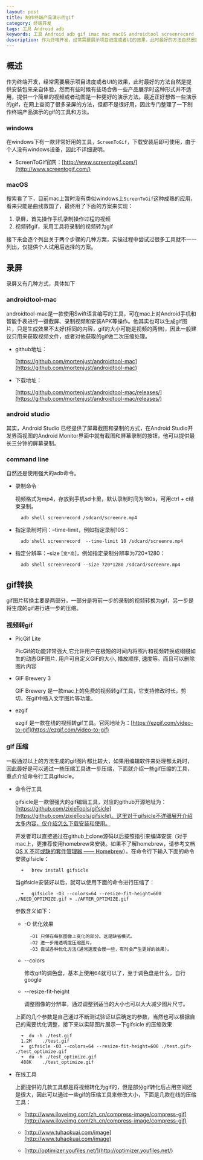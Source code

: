 ```yaml
---
layout: post
title: 制作终端产品演示的gif
category: 终端开发
tags: 工具 Android adb
keywords: 工具 Android adb gif imac mac macOS androidtool screenrecord PicGif GIF Brewery ezgif
description: 作为终端开发，经常需要展示项目进度或者UI的效果，此时最好的方法自然是提供安装包来亲自体验，然而有些时候有些场合做一些产品展示时这种形式并不适用，提供一个简单的视频或者动图是一种更好的演示方法。最近正好想做一些演示的gif，在网上查阅了很多录屏的方法，但都不是很好用，因此专门整理了一下制作终端产品演示的gif的工具和方法。
---
```


## 概述

作为终端开发，经常需要展示项目进度或者UI的效果，此时最好的方法自然是提供安装包来亲自体验，然而有些时候有些场合做一些产品展示时这种形式并不适用，提供一个简单的视频或者动图是一种更好的演示方法。最近正好想做一些演示的gif，在网上查阅了很多录屏的方法，但都不是很好用，因此专门整理了一下制作终端产品演示的gif的工具和方法。

### windows

在windows下有一款非常好用的工具，`ScreenToGif`，下载安装后即可使用，由于个人没有windows设备，因此不详细说明。

- ScreenToGif官网：[http://www.screentogif.com/](http://www.screentogif.com/)

### macOS

搜索看了下，目前mac上暂时没有类似windows上`ScreenToGif`这种成熟的应用，看来只能是曲线救国了，最终用了下面的方案来实现：

1. 录屏，首先操作手机录制操作过程的视频
2. 视频转gif，采用工具将录制的视频转为gif

接下来会逐个列出关于两个步骤的几种方案，实操过程中尝试过很多工具就不一一列出，仅提供个人试用后选择的方案。

## 录屏

录屏又有几种方式，具体如下

### androidtool-mac

androidtool-mac是一款使用Swift语言编写的工具，可在mac上对Android手机和智能手表进行一键截屏、录制视频和安装APK等操作。他其实也可以生成gif图片，只是生成效果不太好(相同的内容，gif的大小可能是视频的两倍)，因此一般建议只用来获取视频文件，或者对他获取的gif做二次压缩处理。

- github地址：

	[https://github.com/mortenjust/androidtool-mac](https://github.com/mortenjust/androidtool-mac)
	
-  下载地址：

	[https://github.com/mortenjust/androidtool-mac/releases/](https://github.com/mortenjust/androidtool-mac/releases/)


### android studio

其实，Android Studio 已经提供了屏幕截图和录制的方式，在Android Studio开发界面视图的Android Monitor界面中就有截图和屏幕录制的按钮，他可以提供最长三分钟的屏幕录制。

### command line

自然还是使用强大的adb命令。

- 录制命令

	视频格式为mp4，存放到手机sd卡里，默认录制时间为180s，可用ctrl + c结束录制。
	
		adb shell screenrecord /sdcard/screenre.mp4

- 指定录制时间：–time-limit，例如指定录制10S：
	
		adb shell screenrecord  --time-limit 10 /sdcard/screenre.mp4

- 指定分辨率：–size [`宽*高`]，例如指定录制分辨率为720*1280：
	
		adb shell screenrecord --size 720*1280 /sdcard/screenre.mp4

## gif转换

gif图片转换主要是两部分，一部分是将前一步的录制的视频转换为gif，另一步是将生成的gif进行进一步的压缩。

### 视频转gif

- PicGif Lite

	PicGif的功能非常强大,它允许用户在极短的时间内将照片和视频转换成栩栩如生的动态GIF图片. 用户可自定义GIF的大小, 播放顺序, 速度等。而且可以删除图片内容

- GIF Brewery 3

	GIF Brewery 是一款mac上的免费的视频转gif工具，它支持修改时长，剪切，在gif中插入文字图片等功能。

- ezgif

	ezgif 是一款在线的视频转gif工具。官网地址为：[https://ezgif.com/video-to-gif](https://ezgif.com/video-to-gif)

### gif 压缩

一般通过以上的方法生成的gif图片都比较大，如果用编辑软件来处理都太耗时，因此最好是可以通过一些压缩工具进一步压缩，下面就介绍一些gif压缩的工具，重点介绍命令行工具gifsicle。

- 命令行工具

	gifsicle是一款很强大的gif编辑工具，对应的github开源地址为：[https://github.com/zixieTools/gifsicle](https://github.com/zixieTools/gifsicle)。这里对于gifsicle不详细展开介绍太多内容，仅介绍怎么下载安装和使用。
	
	开发者可以直接通过在github上clone源码以后按照指引来编译安装（对于mac上，更推荐使用homebrew来安装。如果不了解homebrew，请参考文档[OS X 不可或缺的套件管理器 —— Homebrew](http://blog.bihe0832.com/homebrew.html)）。在命令行下输入下面的命令安装gifsicle：
		
		➜	brew install gifsicle

 	当gifsicle安装好以后，就可以使用下面的命令进行压缩了：
 	
 		➜	gifsicle -O3 --colors=64 --resize-fit-height=600 ./NEED_OPTIMIZE.gif > ./AFTER_OPTIMIZE.gif

	参数含义如下：
	
	- -O 优化效果
	
			-O1 只保存每张图像上变化的部分。这是缺省模式。
			-O2 进一步用透明度压缩图片。
			-O3 尝试各种优化方法(通常速度会慢一些，有时会产生更好的效果)。
	
	- --colors

		修改gif的调色盘，基本上使用64就可以了，至于调色盘是什么，自行google
		
	- --resize-fit-height

		调整图像的分辨率，通过调整到适当的大小也可以大大减少图片尺寸。
	
	上面的几个参数是自己通过不断测试验证以后确定的参数，当然也可以根据自己的需要优化调整，接下来以实际图片展示一下gifsicle 的压缩效果
	
		➜  du -h ./test.gif
		1.2M	./test.gif
		➜  gifsicle -O3 --colors=64 --resize-fit-height=600 ./test.gif> ./test_optimize.gif
		➜  du -h ./test_optimize.gif
		488K	./test_optimize.gif
	
		
- 在线工具

	上面提供的几款工具都是将视频转化为gif的，但是部分gif转化后占用空间还是很大，因此可以通过一些gif的压缩工具来修改大小，下面是几款在线的压缩工具：
	
	- [http://www.iloveimg.com/zh_cn/compress-image/compress-gif](http://www.iloveimg.com/zh_cn/compress-image/compress-gif)
	
	- [http://www.tuhaokuai.com/image](http://www.tuhaokuai.com/image)
	
	- [http://optimizer.youfiles.net/](http://optimizer.youfiles.net/)


	